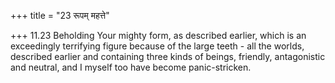 +++
title = "23 रूपम् महत्ते"

+++
11.23 Beholding Your mighty form, as described earlier, which is an exceedingly terrifying figure because of the large teeth - all the worlds, described earlier and containing three kinds of beings,
friendly, antagonistic and neutral, and I myself too have become panic-stricken.
